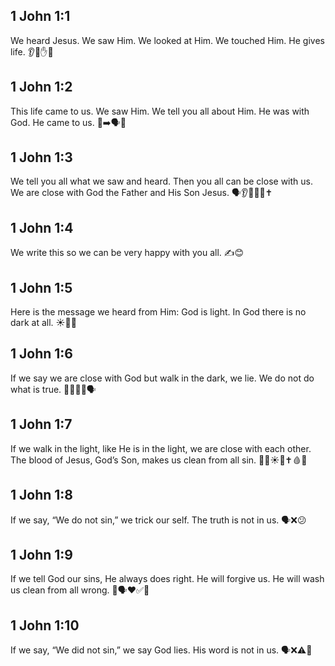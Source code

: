 ## 1 John 1:1
We heard Jesus. We saw Him. We looked at Him. We touched Him. He gives life. 👂👀✋✨
## 1 John 1:2
This life came to us. We saw Him. We tell you all about Him. He was with God. He came to us. 👀➡️🗣️🙌
## 1 John 1:3
We tell you all what we saw and heard. Then you all can be close with us. We are close with God the Father and His Son Jesus. 🗣️👂👀🤝🙏✝️
## 1 John 1:4
We write this so we can be very happy with you all. ✍️😊
## 1 John 1:5
Here is the message we heard from Him: God is light. In God there is no dark at all. ☀️🚫🌑
## 1 John 1:6
If we say we are close with God but walk in the dark, we lie. We do not do what is true. 🚶‍♂️🌑❌🗣️
## 1 John 1:7
If we walk in the light, like He is in the light, we are close with each other. The blood of Jesus, God’s Son, makes us clean from all sin. 🚶‍♂️☀️🤝✝️🩸🧼
## 1 John 1:8
If we say, “We do not sin,” we trick our self. The truth is not in us. 🗣️❌😕
## 1 John 1:9
If we tell God our sins, He always does right. He will forgive us. He will wash us clean from all wrong. 🙏🗣️❤️✅🧼
## 1 John 1:10
If we say, “We did not sin,” we say God lies. His word is not in us. 🗣️❌⚠️📖
